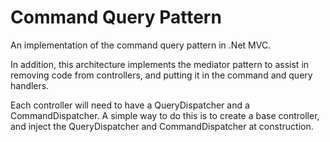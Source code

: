 # Command Query Pattern

An implementation of the command query pattern in .Net MVC.

In addition, this architecture implements the mediator pattern to assist in removing code from controllers, and putting it in the command and query handlers.

Each controller will need to have a QueryDispatcher and a CommandDispatcher. A simple way to do this is to create a base controller, and inject the QueryDispatcher and CommandDispatcher at construction.

